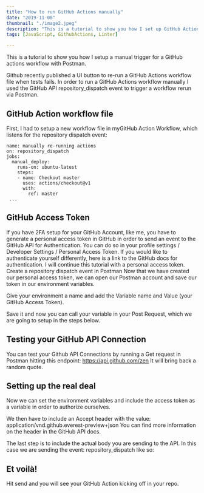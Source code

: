 ```yaml
---
title: "How to run GitHub Actions manually"
date: "2019-11-08"
thumbnail: "./image2.jpeg"
description: "This is a tutorial to show you how I set up GitHub Actions for Markdown linting with David Ansons’s Markdownlint library."
tags: [JavaScript, GithubActions, Linter]

---
```


This is a tutorial to show you how I setup a manual trigger for a GitHub actions workflow with Postman.


Github recently published a UI button to re-run a GitHub Actions workflow file when tests fails. In order to run a GitHub Actions workflow manually I used the GitHub API repository_dispatch event to trigger a workflow rerun via Postman.

## GitHub Action workflow file

First, I had to setup a new workflow file in myGitHub Action Workflow, which listens for the repository dispatch event:

```
name: manually re-running actions
on: repository_dispatch
jobs:
  manual_deploy:
    runs-on: ubuntu-latest
    steps:
    - name: Checkout master
      uses: actions/checkout@v1
      with:
        ref: master
 ...
 ```

## GitHub Access Token

If you have 2FA setup for your GitHub Account, like me, you have to generate a personal access token in GitHub in order to send an event to the GitHub API for Authentication. You can do so in your profile settings / Developer Settings / Personal Access Token. If you would like to authenticate yourself differently, here is a link to the GitHub docs for authentication.
I will continue this tutorial with a personal access token.
Create a repository dispatch event in Postman
Now that we have created our personal access token, we can open our Postman account and save our token in our environment variables.

Give your environment a name and add the Variable name and Value (your GitHub Access Token).

Save it and now you can call your variable in your Post Request, which we are going to setup in the steps below.

## Testing your GitHub API Connection
You can test your Github API Connections by running a Get request in Postman hitting this endpoint:
https://api.github.com/zen
It will bring back a random quote.

## Setting up the real deal
Now we can set the environment variables and include the access token as a variable in order to authorize ourselves.

We then have to include an Accept header with the value:
application/vnd.github.everest-preview+json
You can find more information on the header in the GitHub API docs.

The last step is to include the actual body you are sending to the API. In this case we are sending the event: repository_dispatch like so:

## Et voilà!
Hit send and you will see your GitHub Action kicking off in your repo.

